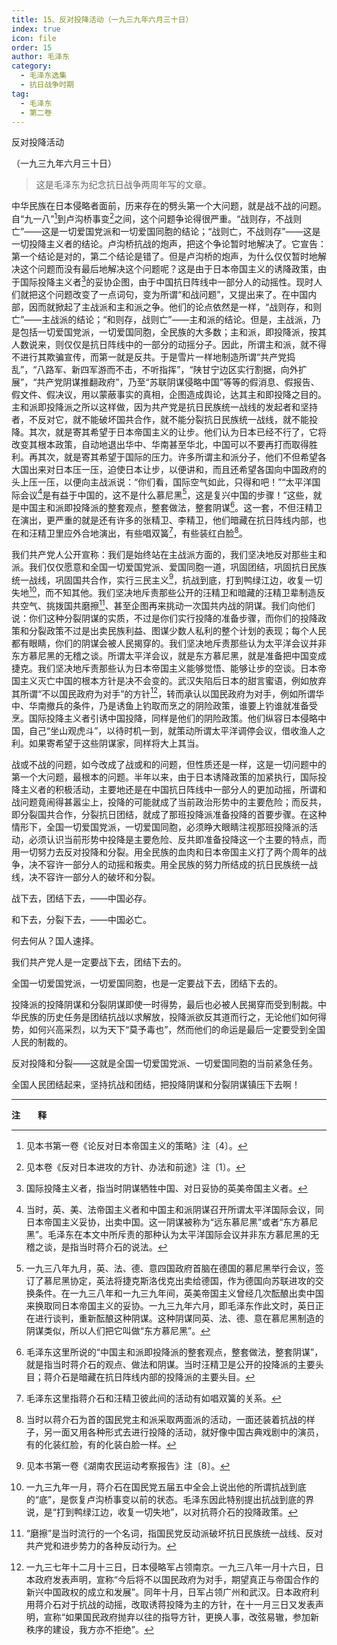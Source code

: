 ```yaml
---
title: 15、反对投降活动（一九三九年六月三十日）
index: true
icon: file
order: 15
author: 毛泽东
category:
  - 毛泽东选集
  - 抗日战争时期
tag:
  - 毛泽东
  - 第二卷
---
```


反对投降活动

（一九三九年六月三十日）

>这是毛泽东为纪念抗日战争两周年写的文章。

中华民族在日本侵略者面前，历来存在的劈头第一个大问题，就是战不战的问题。自“九一八”[^1]到卢沟桥事变[^2]之间，这个问题争论得很严重。“战则存，不战则亡”——这是一切爱国党派和一切爱国同胞的结论；“战则亡，不战则存”——这是一切投降主义者的结论。卢沟桥抗战的炮声，把这个争论暂时地解决了。它宣告：第一个结论是对的，第二个结论是错了。但是卢沟桥的炮声，为什么仅仅暂时地解决这个问题而没有最后地解决这个问题呢？这是由于日本帝国主义的诱降政策，由于国际投降主义者[^3]的妥协企图，由于中国抗日阵线中一部分人的动摇性。现时人们就把这个问题改变了一点词句，变为所谓“和战问题”，又提出来了。在中国内部，因而就掀起了主战派和主和派之争。他们的论点依然是一样，“战则存，和则亡”——主战派的结论；“和则存，战则亡”——主和派的结论。但是，主战派，乃是包括一切爱国党派，一切爱国同胞，全民族的大多数；主和派，即投降派，按其人数说来，则仅仅是抗日阵线中的一部分的动摇分子。因此，所谓主和派，就不得不进行其欺骗宣传，而第一就是反共。于是雪片一样地制造所谓“共产党捣乱”，“八路军、新四军游而不击，不听指挥”，“陕甘宁边区实行割据，向外扩展”，“共产党阴谋推翻政府”，乃至“苏联阴谋侵略中国”等等的假消息、假报告、假文件、假决议，用以蒙蔽事实的真相，企图造成舆论，达其主和即投降之目的。主和派即投降派之所以这样做，因为共产党是抗日民族统一战线的发起者和坚持者，不反对它，就不能破坏国共合作，就不能分裂抗日民族统一战线，就不能投降。其次，就是寄其希望于日本帝国主义的让步。他们认为日本已经不行了，它将改变其根本政策，自动地退出华中、华南甚至华北，中国可以不要再打而取得胜利。再其次，就是寄其希望于国际的压力。许多所谓主和派分子，他们不但希望各大国出来对日本压一压，迫使日本让步，以便讲和，而且还希望各国向中国政府的头上压一压，以便向主战派说：“你们看，国际空气如此，只得和吧！”“太平洋国际会议[^4]是有益于中国的，这不是什么慕尼黑[^5]，这是复兴中国的步骤！”这些，就是中国主和派即投降派的整套观点，整套做法，整套阴谋[^6]。这一套，不但汪精卫在演出，更严重的就是还有许多的张精卫、李精卫，他们暗藏在抗日阵线内部，也在和汪精卫里应外合地演出，有些唱双簧[^7]，有些装红白脸[^8]。

我们共产党人公开宣称：我们是始终站在主战派方面的，我们坚决地反对那些主和派。我们仅仅愿意和全国一切爱国党派、爱国同胞一道，巩固团结，巩固抗日民族统一战线，巩固国共合作，实行三民主义[^9]，抗战到底，打到鸭绿江边，收复一切失地[^10]，而不知其他。我们坚决地斥责那些公开的汪精卫和暗藏的汪精卫辈制造反共空气、挑拨国共磨擦[^11]、甚至企图再来挑动一次国共内战的阴谋。我们向他们说：你们这种分裂阴谋的实质，不过是你们实行投降的准备步骤，而你们的投降政策和分裂政策不过是出卖民族利益、图谋少数人私利的整个计划的表现；每个人民都有眼睛，你们的阴谋会被人民揭穿的。我们坚决地斥责那些认为太平洋会议并非东方慕尼黑的无稽之谈。所谓太平洋会议，就是东方慕尼黑，就是准备把中国变成捷克。我们坚决地斥责那些认为日本帝国主义能够觉悟、能够让步的空谈。日本帝国主义灭亡中国的根本方针是决不会变的。武汉失陷后日本的甜言蜜语，例如放弃其所谓“不以国民政府为对手”的方针[^12]，转而承认以国民政府为对手，例如所谓华中、华南撤兵的条件，乃是诱鱼上钓取而烹之的阴险政策，谁要上钓谁就准备受烹。国际投降主义者引诱中国投降，同样是他们的阴险政策。他们纵容日本侵略中国，自己“坐山观虎斗”，以待时机一到，就策动所谓太平洋调停会议，借收渔人之利。如果寄希望于这些阴谋家，同样将大上其当。

战或不战的问题，如今改成了战或和的问题，但性质还是一样，这是一切问题中的第一个大问题，最根本的问题。半年以来，由于日本诱降政策的加紧执行，国际投降主义者的积极活动，主要地还是在中国抗日阵线中一部分人的更加动摇，所谓和战问题竟闹得甚嚣尘上，投降的可能就成了当前政治形势中的主要危险；而反共，即分裂国共合作，分裂抗日团结，就成了那班投降派准备投降的首要步骤。在这种情形下，全国一切爱国党派，一切爱国同胞，必须睁大眼睛注视那班投降派的活动，必须认识当前形势中投降是主要危险、反共即准备投降这一个主要的特点，而用一切努力去反对投降和分裂。用全民族的血肉和日本帝国主义打了两个周年的战争，决不容许一部分人的动摇和叛卖。用全民族的努力所结成的抗日民族统一战线，决不容许一部分人的破坏和分裂。

战下去，团结下去，——中国必存。

和下去，分裂下去，——中国必亡。

何去何从？国人速择。

我们共产党人是一定要战下去，团结下去的。

全国一切爱国党派，一切爱国同胞，也是一定要战下去，团结下去的。

投降派的投降阴谋和分裂阴谋即使一时得势，最后也必被人民揭穿而受到制裁。中华民族的历史任务是团结抗战以求解放，投降派欲反其道而行之，无论他们如何得势，如何兴高采烈，以为天下“莫予毒也”，然而他们的命运是最后一定要受到全国人民的制裁的。

反对投降和分裂——这就是全国一切爱国党派、一切爱国同胞的当前紧急任务。

全国人民团结起来，坚持抗战和团结，把投降阴谋和分裂阴谋镇压下去啊！

-----------------

**注　　释**  

[^1]: 见本书第一卷《论反对日本帝国主义的策略》注〔4〕。

[^2]:见本卷《反对日本进攻的方针、办法和前途》注〔1〕。

[^3]: 国际投降主义者，指当时阴谋牺牲中国、对日妥协的英美帝国主义者。

[^4]:当时，英、美、法帝国主义者和中国主和派阴谋召开所谓太平洋国际会议，同日本帝国主义妥协，出卖中国。这一阴谋被称为“远东慕尼黑”或者“东方慕尼黑”。毛泽东在本文中所斥责的那种认为太平洋国际会议并非东方慕尼黑的无稽之谈，是指当时蒋介石的说法。

[^5]:一九三八年九月，英、法、德、意四国政府首脑在德国的慕尼黑举行会议，签订了慕尼黑协定，英法将捷克斯洛伐克出卖给德国，作为德国向苏联进攻的交换条件。在一九三八年和一九三九年间，英美帝国主义曾经几次酝酿出卖中国来换取同日本帝国主义的妥协。一九三九年六月，即毛泽东作此文时，英日正在进行谈判，重新酝酿这种阴谋。这种阴谋同英、法、德、意在慕尼黑制造的阴谋类似，所以人们把它叫做“东方慕尼黑”。

[^6]:毛泽东这里所说的“中国主和派即投降派的整套观点，整套做法，整套阴谋”，就是指当时蒋介石的观点、做法和阴谋。当时汪精卫是公开的投降派的主要头目；蒋介石是暗藏在抗日阵线内部的投降派的主要头目。

[^7]: 毛泽东这里指蒋介石和汪精卫彼此间的活动有如唱双簧的关系。

[^8]:当时以蒋介石为首的国民党主和派采取两面派的活动，一面还装着抗战的样子，另一面又用各种形式去进行投降的活动，就好像中国古典戏剧中的演员，有的化装红脸，有的化装白脸一样。

[^9]: 见本书第一卷《湖南农民运动考察报告》注〔8〕。

[^10]:一九三九年一月，蒋介石在国民党五届五中全会上说出他的所谓抗战到底的“底”，是恢复卢沟桥事变以前的状态。毛泽东因此特别提出抗战到底的界说，是“打到鸭绿江边，收复一切失地”，以对抗蒋介石的投降政策。

[^11]: “磨擦”是当时流行的一个名词，指国民党反动派破坏抗日民族统一战线、反对共产党和进步势力的各种反动行为。

[^12]:一九三七年十二月十三日，日本侵略军占领南京。一九三八年一月十六日，日本政府发表声明，宣称“今后将不以国民政府为对手，期望真正与帝国合作的新兴中国政权的成立和发展”。同年十月，日军占领广州和武汉。日本政府利用蒋介石对于抗战的动摇，改取诱蒋投降为主的方针，在十一月三日又发表声明，宣称“如果国民政府抛弃以往的指导方针，更换人事，改弦易辙，参加新秩序的建设，我方亦不拒绝”。
